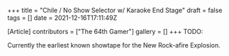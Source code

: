 +++
title = "Chile / No Show Selector w/ Karaoke End Stage"
draft = false
tags = []
date = 2021-12-16T17:11:49Z

[Article]
contributors = ["The 64th Gamer"]
gallery = []
+++
TODO:

Currently the earliest known showtape for the New Rock-afire Explosion.